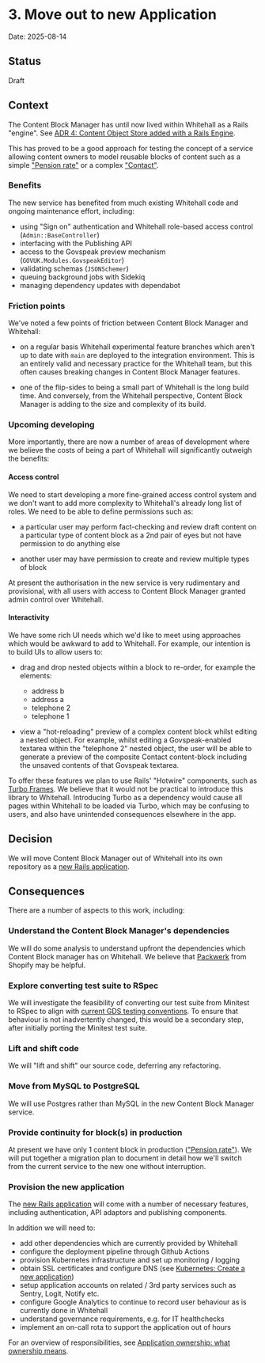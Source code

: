 # 3. Move out to new Application

Date: 2025-08-14

## Status

Draft

## Context

The Content Block Manager has until now lived within Whitehall as a Rails
"engine". See [ADR 4: Content Object Store added with a Rails Engine][].

This has proved to be a good approach for testing the concept of a service
allowing content owners to model reusable blocks of content such as a simple
["Pension rate"][] or a complex ["Contact"][].

### Benefits

The new service has benefited from much existing Whitehall code and ongoing
maintenance effort, including:

- using "Sign on" authentication and Whitehall role-based access control
  (`Admin::BaseController`)
- interfacing with the Publishing API
- access to the Govspeak preview mechanism (`GOVUK.Modules.GovspeakEditor`)
- validating schemas (`JSONSchemer`)
- queuing background jobs with Sidekiq
- managing dependency updates with dependabot

### Friction points

We've noted a few points of friction between Content Block Manager and Whitehall:

- on a regular basis Whitehall experimental feature branches which aren't up to
  date with `main` are deployed to the integration environment. This is an
  entirely valid and necessary practice for the Whitehall team, but this often
  causes breaking changes in Content Block Manager features.

- one of the flip-sides to being a small part of Whitehall is the long build
  time. And conversely, from the Whitehall perspective, Content Block Manager is
  adding to the size and complexity of its build.

### Upcoming developing

More importantly, there are now a number of areas of development where we
believe the costs of being a part of Whitehall will significantly outweigh the
benefits:

#### Access control

We need to start developing a more fine-grained access control system and we
don't want to add more complexity to Whitehall's already long list of roles.
We need to be able to define permissions such as:

- a particular user may perform fact-checking and review draft content on a
  particular type of content block as a 2nd pair of eyes but not have permission
  to do anything else

- another user may have permission to create and review multiple types of block

At present the authorisation in the new service is very rudimentary and
provisional, with all users with access to Content Block Manager granted admin
control over Whitehall.

#### Interactivity

We have some rich UI needs which we'd like to meet using approaches which would
be awkward to add to Whitehall. For example, our intention is to build UIs to
allow users to:

- drag and drop nested objects within a block to re-order, for example the elements:

  - address b
  - address a
  - telephone 2
  - telephone 1

- view a "hot-reloading" preview of a complex content block whilst editing a
nested object. For example, whilst editing a Govspeak-enabled textarea within
the "telephone 2" nested object, the user will be able to generate a preview of
the composite Contact content-block including the unsaved contents of that
Govspeak textarea.

To offer these features we plan to use Rails' "Hotwire" components, such as
[Turbo Frames][]. We believe that it would not be practical to introduce this
library to Whitehall. Introducing Turbo as a dependency would cause all pages
within Whitehall to be loaded via Turbo, which may be confusing to users, and
also have unintended consequences elsewhere in the app.

## Decision

We will move Content Block Manager out of Whitehall into its own repository as
a [new Rails application][].

## Consequences

There are a number of aspects to this work, including:

### Understand the Content Block Manager's dependencies

We will do some analysis to understand upfront the dependencies which Content
Block manager has on Whitehall. We believe that [Packwerk][] from Shopify may be
helpful.

### Explore converting test suite to RSpec

We will investigate the feasibility of converting our test suite from
Minitest to RSpec to align with [current GDS testing conventions][]. To ensure
that behaviour is not inadvertently changed, this would be a secondary step,
after initially porting the Minitest test suite.

### Lift and shift code

We will "lift and shift" our source code, deferring any refactoring.

### Move from MySQL to PostgreSQL

We will use Postgres rather than MySQL in the new Content Block Manager service.

### Provide continuity for block(s) in production

At present we have only 1 content block in production (["Pension rate"][]). We
will put together a migration plan to document in detail how we'll switch from
the current service to the new one without interruption.

### Provision the new application

The [new Rails application][] will come with a number of necessary features,
including authentication, API adaptors and publishing components.

In addition we will need to:

- add other dependencies which are currently provided by Whitehall
- configure the deployment pipeline through Github Actions
- provision Kubernetes infrastructure and set up monitoring / logging
- obtain SSL certificates and configure DNS (see
  [Kubernetes: Create a new application][])
- setup application accounts on related / 3rd party services such as Sentry,
  Logit, Notify etc.
- configure Google Analytics to continue to record user behaviour as is
  currently done in Whitehall
- understand governance requirements, e.g. for IT healthchecks
- implement an on-call rota to support the application out of hours

For an overview of responsibilities, see [Application ownership: what ownership means][].

[ADR 4: Content Object Store added with a Rails Engine]:
https://github.com/alphagov/whitehall/blob/main/docs/adr/0004-content-object-store-added-with-a-rails-engine.md

["Pension rate"]:
https://github.com/alphagov/publishing-api/blob/main/content_schemas/formats/content_block_pension.jsonnet

["Contact"]:
https://github.com/alphagov/publishing-api/blob/main/content_schemas/formats/content_block_contact.jsonnet

[Turbo Frames]:
https://turbo.hotwired.dev/handbook/frames

[new Rails application]:
https://docs.publishing.service.gov.uk/manual/setting-up-new-rails-app.html

[Packwerk]:
https://github.com/Shopify/packwerk

[current GDS testing conventions]:
https://docs.publishing.service.gov.uk/manual/conventions-for-rails-applications.html#testing-utilities

[Kubernetes: Create a new application]:
https://docs.publishing.service.gov.uk/kubernetes/create-app/#content

[Application ownership: what ownership means]:
https://docs.publishing.service.gov.uk/manual/ownership-meaning.html
